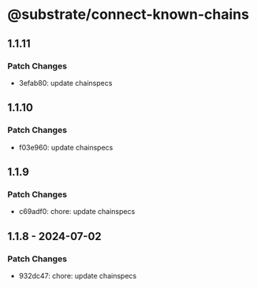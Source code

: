 # @substrate/connect-known-chains

## 1.1.11

### Patch Changes

- 3efab80: update chainspecs

## 1.1.10

### Patch Changes

- f03e960: update chainspecs

## 1.1.9

### Patch Changes

- c69adf0: chore: update chainspecs

## 1.1.8 - 2024-07-02

### Patch Changes

- 932dc47: chore: update chainspecs
